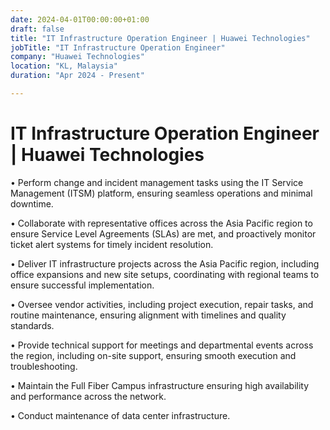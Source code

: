 ```yaml
---
date: 2024-04-01T00:00:00+01:00
draft: false
title: "IT Infrastructure Operation Engineer | Huawei Technologies"
jobTitle: "IT Infrastructure Operation Engineer"
company: "Huawei Technologies"
location: "KL, Malaysia"
duration: "Apr 2024 - Present"

---
```

# IT Infrastructure Operation Engineer | Huawei Technologies
• Perform change and incident management tasks using the IT Service Management (ITSM) platform, ensuring seamless operations and minimal downtime.

• Collaborate with representative offices across the Asia Pacific region to ensure Service Level Agreements (SLAs) are met, and proactively monitor ticket alert systems for timely incident resolution.

• Deliver IT infrastructure projects across the Asia Pacific region, including office expansions and new site setups, coordinating with regional teams to ensure successful implementation.

• Oversee vendor activities, including project execution, repair tasks, and routine maintenance, ensuring alignment with timelines and quality standards.

• Provide technical support for meetings and departmental events across the region, including on-site support, ensuring smooth execution and troubleshooting.

• Maintain the Full Fiber Campus infrastructure ensuring high availability and performance across the network.

• Conduct maintenance of data center infrastructure.